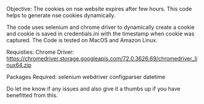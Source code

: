 Objective:
The cookies on nse website expires after few hours. This code helps to generate nse cookies dynamically.

The code uses selenium and chrome driver to dynamically create a cookie and cookie is saved in credentials.ini with the timestamp when cookie was captured.
The Code is tested on MacOS and Amazon Linux.

Requisties:
Chrome Driver: https://chromedriver.storage.googleapis.com/72.0.3626.69/chromedriver_linux64.zip

Packages Required:
selenium
webdriver
configparser
datetime


Do let me know if any issues and also give it a thumbs up if you have benefitted from this.
